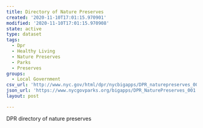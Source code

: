 ```yaml
---
title: Directory of Nature Preserves
created: '2020-11-10T17:01:15.970901'
modified: '2020-11-10T17:01:15.970908'
state: active
type: dataset
tags:
  - Dpr
  - Healthy Living
  - Nature Preserves
  - Parks
  - Preserves
groups:
  - Local Government
csv_url: 'http://www.nyc.gov/html/dpr/nycbigapps/DPR_naturepreserves_001.csv'
json_url: 'https://www.nycgovparks.org/bigapps/DPR_NaturePreserves_001.json'
layout: post

---
```

DPR directory of nature preserves
